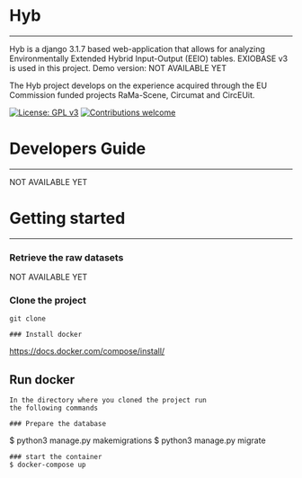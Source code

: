 # Hyb
---
Hyb is a django 3.1.7 based web-application that allows for analyzing Environmentally Extended Hybrid Input-Output (EEIO) tables. EXIOBASE v3 is used in this project. 
Demo version: NOT AVAILABLE YET

The Hyb project develops on the experience acquired through the EU Commission funded projects RaMa-Scene, Circumat and CircEUit.  

[![License: GPL v3](https://img.shields.io/badge/License-GPL%20v3-blue.svg)](https://www.gnu.org/licenses/gpl-3.0)
[![Contributions welcome](https://img.shields.io/badge/contributions-welcome-brightgreen.svg)](resources/docs/CONTRIBUTING.md)

# Developers Guide
---
NOT AVAILABLE YET

# Getting started
---

### Retrieve the raw datasets

NOT AVAILABLE YET

### Clone the project 
``` 
git clone 

### Install docker
``` 
https://docs.docker.com/compose/install/

## Run docker
``` 
In the directory where you cloned the project run
the following commands

### Prepare the database
```
$ python3 manage.py makemigrations
$ python3 manage.py migrate
```
### start the container
$ docker-compose up


